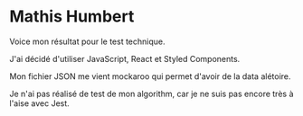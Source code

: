 # Mathis Humbert

Voice mon résultat pour le test technique.

J'ai décidé d'utiliser JavaScript, React et Styled Components.

Mon fichier JSON me vient mockaroo qui permet d'avoir de la data alétoire.

Je n'ai pas réalisé de test de mon algorithm, car je ne suis pas encore très à l'aise avec Jest.
